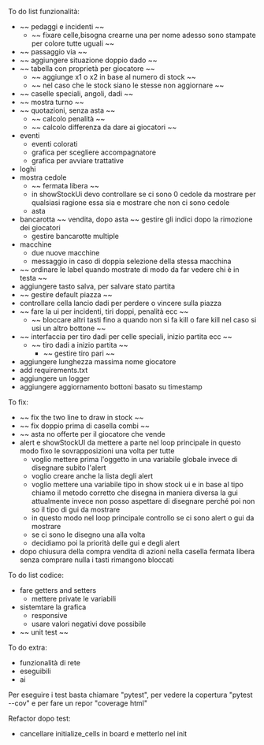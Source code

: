 To do list funzionalità:
- ~~ pedaggi e incidenti ~~
    - ~~ fixare celle,bisogna crearne una per nome adesso sono stampate per colore tutte uguali ~~
- ~~ passaggio via ~~
- ~~ aggiungere situazione doppio dado ~~
- ~~ tabella con proprietà per giocatore ~~
    - ~~ aggiunge x1 o x2 in base al numero di stock ~~
    - ~~ nel caso che le stock siano le stesse non aggiornare ~~
- ~~ caselle speciali, angoli, dadi ~~ 
- ~~ mostra turno ~~
- ~~ quotazioni, senza asta ~~
    - ~~ calcolo penalità ~~
    - ~~ calcolo differenza da dare ai giocatori ~~
- eventi
    - eventi colorati
    - grafica per scegliere accompagnatore
    - grafica per avviare trattative
- loghi
- mostra cedole
    - ~~ fermata libera ~~
    - in showStockUi devo controllare se ci sono 0 cedole da mostrare per qualsiasi ragione essa sia e mostrare che non ci sono cedole
    - asta
- bancarotta
    ~~ vendita, dopo asta
    ~~ gestire gli indici dopo la rimozione dei giocatori
    - gestire bancarotte multiple
- macchine
    - due nuove macchine
    - messaggio in caso di doppia selezione della stessa macchina
- ~~ ordinare le label quando mostrate di modo da far vedere chi è in testa ~~
- aggiungere tasto salva, per salvare stato partita
- ~~ gestire default piazza ~~
- controllare cella lancio dadi per perdere o vincere sulla piazza
- ~~ fare la ui per incidenti, tiri doppi, penalità ecc ~~
    - ~~ bloccare altri tasti fino a quando non si fa kill o fare kill nel caso si usi un altro bottone ~~
- ~~ interfaccia per tiro dadi per celle speciali, inizio partita ecc ~~
    - ~~ tiro dadi a inizio partita ~~
        - ~~ gestire tiro pari ~~
- aggiungere lunghezza massima nome giocatore
- add requirements.txt
- aggiungere un logger
- aggiungere aggiornamento bottoni basato su timestamp

To fix:
- ~~ fix the two line to draw in stock ~~
- ~~ fix doppio prima di casella combi ~~
- ~~ asta no offerte per il giocatore che vende
- alert e showStockUI da mettere a parte nel loop principale in questo modo fixo le sovrapposizioni una volta per tutte
    - voglio mettere prima l'oggetto in una variabile globale invece di disegnare subito l'alert
    - voglio creare anche la lista degli alert
    - voglio mettere una variabile tipo in show stock ui e in base al tipo chiamo il metodo corretto che disegna in maniera diversa la gui
      attualmente invece non posso aspettare di disegnare perché poi non so il tipo di gui da mostrare
    - in questo modo nel loop principale controllo se ci sono alert o gui da mostrare
    - se ci sono le disegno una alla volta
    - decidiamo poi la priorità delle gui e degli alert
- dopo chiusura della compra vendita di azioni nella casella fermata libera senza comprare nulla i tasti rimangono bloccati 

To do list codice:
- fare getters and setters
    - mettere private le variabili
- sistemtare la grafica
    - responsive
    - usare valori negativi dove possibile
- ~~ unit test ~~

To do extra:
- funzionalità di rete
- eseguibili
- ai

Per eseguire i test basta chiamare "pytest", per vedere la copertura "pytest --cov" e per fare un repor "coverage html"

Refactor dopo test:
- cancellare initialize_cells in board e metterlo nel init
